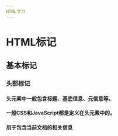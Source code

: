 ```yaml
---
HTML学习
---
```

# HTML标记
## 基本标记
### 头部标记<head>
#### 头元素中一般包含标题、基底信息、元信息等。
#### 一般CSS和JavaScript都是定义在头元素中的。
#### 用于包含当前文档的相关信息
##### <title>
##### <base>
##### <basefont>
##### <isindex>
##### <meta>
##### <style>
##### <link>
##### <script>
### 标题标记<title>
#### 每个页面都应该有标题
#### 位置在<head>和</head>之间
### 元信息标记<meta>
#### meta元素提供的信息时用户不可见的，它不显示在页面中，一般用来定义页面信息的名称、关键字、作者等。
#### meta不需要设置结束标记
#### meta元素的属性
##### name
###### 用来描述网页
###### 便于搜索引擎机器人查找、分类，其中最重要的是desription和keywords
###### 设置页面关键字keywords
* <meta name=“keyword” content=“具体关键字” >
* 为了向搜索引擎说明网页的关键字
###### 设置页面描述description
* 为了便于搜索引擎的查找，用来描述网页的主题
* <meta name=“description” content=“对页面的描述语言“>
###### 设定作者信息author
* 在源码中设定网页制作者的姓名信息
* <meta name=“author” content=“作者的姓名”
###### 限制搜索方法robots
* 用来限制搜索引擎对页面的搜索方式
* <meta name=“robots” content=“搜索方式”>
* content属性值
    * all
        * 页面可以被检索，页面上的链接可以被查询
    * none
        * 页面不能被检索，页面上的链接不能被查询
    * index
        * 页面可以被检索，页面链接不能被查询
    * follow
        * 页面上的链接可以被查询
    * noindex
        * 页面不可以被检索，但是页面链接可以被查询
    * nofollow
        * 页面能被检索，页面上的链接不可以被查询
##### http-equiv
###### 设置网页文字及语言content-type
* 在网页中那个设定语言的编码方式
* http-equiv用于传送http通信协议的标头，也就是设定标头属性的名称，而在content中的才是具体的属性值
* <meta http-equiv=“content-type” content=“text/html;charset=“字符集类型“>
* <meta http-equiv=“Content-Language” content=“语言“>
* charset设置网页的内码语系，字符集的类型，中国内地常用GB码，设置gb_2312，英文设置ISO-8859-1
    * 简体中文设置实例
        * <meta http-equiv=“Content-Language” content=“zh_CN”>
    * 韩文设置实例
        * <meta http-equiv=“Content-Type” content=“text/html;charset=euc-kr”>
###### 设置网页的定时跳转refresh
* 用来设置欢迎界面，一段时间后，页面自行跳转
    * <meta http-equiv=“refresh” content”3;url=http://www.baidu.com”>
* 语法中的URL被省略时网页的功能编程了刷新页面本身
    * <meta http-equiv=“refresh” content”10”>
###### 设置网页到期时间expires
* 设置网页到期时间，一旦到期必须到服务器上重新调用。
* <meta http-equiv=“expires” content=“到期的时间“>
* <meta http-equiv=“expires” content=“wed,27 July 2005 11:00:00 GMT”>
* [为了缓解浏览器的缓存压力，还有Etag、Last-Modified、max-age。](https://www.cnblogs.com/susan-home/p/9117823.html)
###### 禁止从缓存中调用cache-control或pragma
* 浏览器为了节约时间，都从本地硬盘上保存一个网上的文件作为临时版本，用户下次打开这个网页时，浏览器将会直接调用这个硬盘上的版本，如果想每次都看到最新版本，可以禁止浏览器调用缓存中的版本。
* <meta http-equiv=“cache-control” content=“no-cache”>
* <meta http-equiv=“pragma” content=“no-cache”>
* 开发时可以用来测试
###### 删除过期的Cookie。set-cookie
* 如果网页过期则删除存盘的cookie
* <meta http-equiv=“set-cookie” content=“到期的时间”>
* 该语法中，到期时间必须时GMT时间格式
###### 强制打开新窗口windous-target
* 强制当前的窗口中以独立的页面显示，可以防止自己的网页被别人当作一个frame页调用。
* <meta http-equiv=“windows-target” content=“_top”>
* [frame是网页框架，同一个网页显示多个页面，该属性可以不允许被调用](https://chcsvip.blog.csdn.net/article/details/118514075?spm=1001.2101.3001.6650.13&utm_medium=distribute.pc_relevant.none-task-blog-2%7Edefault%7EBlogCommendFromBaidu%7Edefault-13-118514075-blog-117854534.pc_relevant_sortByStrongTime&depth_1-utm_source=distribute.pc_relevant.none-task-blog-2%7Edefault%7EBlogCommendFromBaidu%7Edefault-13-118514075-blog-117854534.pc_relevant_sortByStrongTime&utm_relevant_index=17)
###### 设置网页的过渡效果
* 网页进入或退出的过渡效果，使网页更加生动
* <meta http-equiv=“过渡事件“ content=“revealtrans(duration=过渡效果持续时间，transition=过渡方式)”
* 过渡事件
    * 进入页面page-enter
    * 离开页面page-exist
* 过渡时间
    * 默认以秒为单位
* 过渡方式编号
    * 0盒状收缩
    * 1盒状放射
    * 2圆形收缩
    * 3圆形放射
    * 12随意溶解
    * 23随机产生一种过渡方式
* 测试没成功，不深究了
### 基底网址标记<base>
#### 可以通过基底网址标记<base>设置HTML页面的绝对路径，那么在页面中的链接地址只须设置成相对地址。
#### <base href=“链接地址” target=“新窗口的打开方式”>
#### 新窗口打开方式的属性值
##### _parent 在上一级窗口打开，一般常用在分帧的框架页中
##### _blank 在新窗口打开
##### _self 在同一窗口打开，也可以省略
##### _top 在浏览器的整个窗口打开，忽略任何框架
### 页面主体标记body
#### 网页的主体，内有很多属性，包括页面的背景设计、文字属性设置、链接设置、边距设置等。
#### 设置页面背景色—bgcolor
##### 设置整个页面的背景颜色
##### <body bgcolor=“颜色代码“>
#### 设置背景图片—background
##### 设置背景图片，可以设置平铺方式和显示方式
##### <body background=“文件链接地址” bgproperties=“背景图片固定属性”>
##### 文件链接地址
###### 可以使本机图片的存储位置，也可以设置为网上的图片链接地址。
##### 背景图片固定属性
###### 默认情况下可以省略，图片会按照水平和垂直的方向不断重复，直到铺满整个页面。
###### 设置为fixed，当滚动页面时，背景图片页会跟着移动，相对于浏览器来说就是图片总在相同位置。
#### 设置文字颜色—text
##### 对文字颜色进行定义
##### <body text=“颜色代码“>
#### 设置链接文字属性—link
##### 改变页面链接的颜色
##### <body link=“颜色代码“>
##### 1.link
###### 改变未点击的链接文字颜色
##### 2.alink
###### 改变正在访问的链接文字颜色
##### 3.vlink
###### 改变访问后的链接文字颜色
#### 设置边距—margin
##### 定义内容于浏览器边框之间的距离，包括上边框和左边框
##### <body topmargin=上边距的值 leftmargin=左边距的值>
### 页面注释标记<!—    —>
#### 不可以嵌套
## 文字与段落
### 标题文字
#### 标题文字的标记——<h1>
##### 1级标题<h1>依此类推，最多6级标题
#### 标题文字的对齐方式——align
##### 默认标题文字是左对齐的。
##### align=对齐方式
##### 对齐方式
###### left
###### center
###### right
### 文字格式标记
#### 设置文字字体——face
##### <font face=“字体1，字体2”>应用字体的文字</font>
#### 设置字号——size
##### <font size=“文字字号></font>
##### 文字字号
###### 1-7
###### +1-+7
###### -1-7
#### 粗体、斜体、下划线——strong、em、u
##### <strong>粗体</strong>
##### <b>加粗</b>
##### <em>斜体</em>
##### <I>斜体</I>
##### <cite>斜体</cite>
##### <u>下划线</u>
#### 上标和下标——sup、sub
##### 上标sup
###### <sup></sup>
##### 下标sub
###### <sub></sub>
#### 设置删除线——strike
##### <strike></strike>
##### <s></s>
#### 等宽文字标记——code
##### 等宽文字标记常用于英文效果，使用该标记可以实现网页中字体的等宽 效果
##### <code>文字</code>
##### <samp>文字</samp>
#### 空格——&nbsp
##### 在网页中可以有多个空格，一个&nbsp;只代表1个半角空格。
##### &nbsp；
#### 其他特殊符号
##### 一般使用代码进行代替特殊符号
##### 
### 段落标记
#### 段落标记——p
##### <p>段落文字</p>
##### 可以没有</p>，下一个段落开始意味着上一个段落结尾。
#### 取消文字换行标记——nobr
##### 可以取消浏览器自动换行。
##### <nobr>不换行显示的文字</nobr>
#### 换行标记——br
##### 强制文字换行，这一换行标记于段落标记不同，段落标记的换行是隔开的，而使用换行标记能使两行的文字更加紧凑。
##### <br>
##### 一个<br>标记代表一个换行，连续多个标记可以多次换行。
#### 保留原始排版方式标记——pre
##### 在标记之间的文字会保留文档中的空白，按照原始文本格式进行显示。
##### <pre>文字</pre>
##### 在测试是使用pre标签会让苹果浏览器自动进入阅读器模式
#### 居中对齐标记——center
##### 可以将段落居中。
##### <center>文字</center>
#### 向右缩进标记——blockquote
##### 实现页面文字的段落缩进。使用一次缩进一次。
##### <blockquote>文字</blockquote>
##### 苹果浏览器的阅读模式每次缩进1个字符。不是段落首行缩进1个字符，即便文字换行后仍然缩进1个字符。 前面还会有1条竖线。非阅读模式缩紧2个字符多一点不到3个字符。无竖线。手机浏览器跟阅读器模式类似
### 水平线标记
#### 添加水平线标记——hr
##### <hr>
##### 在网页中添加默认样式的水平线。
#### 设置水平线宽度和高度属性——width、heigth
##### <hr width=水平线宽度 size=水平线高度
##### 水平线宽度可以是确定的像素值，也可以是窗口的百分比。水平线的高度只能是像素值。
#### 设置水平线的颜色——color
##### <hr color=“颜色代码”>
#### 设置水平线的对齐方式——align
##### <hr align=对齐方式>
##### 对齐方式
###### left
###### right
###### center
#### 去掉水平线阴影——noshade
##### <hr noshade>
### 其他标记
#### 文字标注标记——rudy
##### 用来添加对文字的标注来说名网页中的某段文字。
##### <rudy>
    被说明的文字
     <rt>
     文字的标注
     </rt>
</rudy>
###### 在iPad端测试不好使
#### 声明变量标记——var
##### 为统一出现的变量，常常将其设置为斜体。
##### <var>变量</var>
#### 忽视HTML标签标记——plaintext、xmp
##### 忽视HTML标签标记是用来使HTML标签失去作用
##### <plaintext>或<xmp>
## 列表
### 无序列表
#### 无序列表标记——ul
##### 无序列表的特征是在于提供一种不编号的列表方式，而在每一个项目文字之前，以符号作为分项标识。
##### <ul>
    <LI>第一项
    <LI>第二项
    <LI>第三项
</ul>
#### 设置无序列表的符号类型——type
##### <ul type=符号类型>
##### 
### 有序列表
#### 有序列表标记——ol
##### <ol>
    <LI>第一项
    <LI>第二项
    <LI>第三项
</ol>
#### 设置有序列表的符号类型——type
##### <ol type=符号类型值>
##### 
##### 
#### 有序列表的起始数值——start
##### 有序列表默认从1开始，通过start可以调整起始数值
##### <ol start=起始数值>
### 定义列表标记——dl
#### 定义列表主要用于解释名词，包含两个层次的意思，第一层是需要解释的名词，第二层是具体的解释。
#### <dl>
      <dt>名词1<dd>解释1
      <dt>名词2<dd>解释2
<dl>
### 菜单列表标记——menu
#### 菜单列表在浏览器中的显示效果和无序列表是相同，可以使用无序列表来实现
#### <menu>
    <LI>第一项
    <LI>第二项
    <LI>第三项
</menu>
### 目标列表——dir
#### 目录列表一般用来创建多列的目录列表，在浏览器中的显示效果于无序列表相同。
#### 感觉dir常见一些
### 列表的高级应用
#### 列表的简化
##### 为了节省空间，避免过多的留白，可以使用compact参数来紧密排列各要项的内容
##### <dl compact></dl>
#### 设置列表文字的颜色
##### 单独控制列表中文字的颜色
##### <LI><font color=“颜色代码”>列表中的内容</font></LI>
#### 列表的嵌套
##### 常见的就是有序列表和无序列表的嵌套
## 超链接
### 超链接基础
#### 超链接
##### 超链接就是从一个网页转到另一个网页的途径
#### 绝对路径
##### 绝对路径就是主页上的文件或目录在硬盘上的真正路径。
#### 相对路径
##### 相对路径是自己相对于目标的位置。
##### 使用..\来表示上一级目录
##### ..\..\表示上上级目录
##### 相对路径有3种写法
###### 同一目录下的文件：只需输入链接文件的名称即可。
###### 上一级目录中的文件，在目录名和文件名之前加入“../”
###### 下一级目录：输入目录名和文件名用/隔开
##### 根目录只需以/开始表示根目录，之后就是文件所在的目录和文件名
### 超链接的建立
#### 超链接标记的基本语法
##### <A href=“文件名”>链接元素</A>或<A href=“URL”>链接元素</A>
##### 链接元素可以是文字，也可以是图片或者其他页面元素。其中href是hypertext reference的缩写。
#### 建立文本超链接
##### <A href=“链接地址“>链接文字</A>
#### 设置超链接的目标窗口
##### <A href=“链接地址” target=目标窗口的打开方式>链接元素</A>
##### target参数
### 内部链接
#### 内部链接是指链接的对象是在统一个网站中的资源。
### 书签链接
#### 当网页内容特别多时，可以通过书签对内容进行链接，可以在阅读时通过书签进行内容的跳转。
#### 建立书签
##### <A name=“书签名称”>文字</A>
#### 链接到同一页面的书签
##### <A href=“#书签的名称“>链接的文字</A>
#### 链接到不同页面的书签
##### <A href=“链接的文件地址#书签的名称“>链接的文字</A>
### 外部链接
#### 外部链接是指跳转到当前网页之外的资源中，例如其他网站中的某个页面或元素。
#### 一般要书写绝对地址，常见是使用URL统一资源定位符“http://“来表示。
#### 绝对地址的设置格式
#### 通过HTTP协议
##### <A href=“http://“>链接文字</A>
#### 通过FTP协议
##### ftp协议是一种文件传输协议
#### 通过Telnet链接
##### Telnet常常用来登陆一些BBS网址，也是一种远程登录方式
#### 发送到Email
##### 可以通过这个来给作者发邮件
##### <A href=“mailto:电子邮件地址“>链接文字</A>
##### 
#### 下载文件
##### <A href=“文件所在地址“>链接文字</A>
## 使用图像
### 图像格式
#### GIF格式
##### gif采用LZW压缩，是以压缩相同颜色的色块来减少图像大小的。由于LZW压缩不会造成任何品质上的损失，而且压缩效率高，gif只能处理256色
#### JPEG格式
##### JPEG格式通常用来保存超过256色的图像格式。JPEG会造成一些图像数据的损失。
#### PNG格式
##### PNG图像格式是一种非破坏性的网页图像文件格式，它提供了将图像文件以最小的方式压缩却又不造成图像失真的技术。支持48-bit的色彩
### 添加图像——img
#### <img src=“图像文件的地址“>
### 设置图像属性
#### 图像高度——height
#### 图像宽度——width
#### 图像边框——border
#### 图像水平间距——hspace
##### 如果不使用<br>和<p>进行换行显示，那么添加的图像会紧跟在文字之后，图像和文字之间的水平间距是可以通过hspace参数进行调整的。
##### 水平间距的单位是像素
#### 图像垂直间距——vspace
#### 图像相对于文字基准线的对齐方式——align
##### 
#### 图像的提示文字——alt
##### <img src=“图像文字的地址” alt=“提示文字的内容”>
### 图像超链接
#### 设置图像的超链接
##### <A href=“链接地址” target=“目标窗口的打开方式”><img src=“图像的文件地址”></A>
#### 设置图像热区链接
##### 可以将图像项划分成不同的区域进行链接设置，包含热区的图像也可以称为映射图像。
##### 首先需要在图像中设置映射图像名，在图像的属性中使用<usemap>标记添加图像要引用的映射图像的名称
##### <img src=“图像地址“ usemap=”映射图像名称“>
##### 需要定义热区图像以及热区的链接属性如下
##### <map name=“映射图像名称”>
       <area shape=“热区形状“ coords=”热区坐标“ href=”链接地址“>
</map>
##### <area>标记中定义了热区的位置和链接
##### shape用来定义热区形状
###### rect矩形
###### circle圆形
###### poly多边形区域
##### coords参数用来设置区域坐标，对于不同形状来说，设置方式也不同。
###### rect
* left
* top
* right
* bottom
* 四个参数可以看矩形两个对角的点坐标
###### circle
* center-x
* centre-y
* tadius
* 圆心点坐标和半径
###### poly
* 多边形设置需要按照顺序可以是顺时针也可以是逆时针，取各个点的x，y坐标值
## 添加多媒体元素
### 设置动态文字
#### 设置滚动文字——marquee
##### <marquee>滚动文字</marquee>
#### 文字滚动方向——direction
##### 默认自右向左滚动
##### <marquee direction=“滚动方向”>滚动文字</marquee>
##### 滚动方向
###### up
###### down
###### left
###### right
#### 设置文字的滚动方式——behavior
##### <marquee behavior=“滚动方式“>滚动文字</marquee>
##### 滚动方式
###### scroll
###### slide
###### alternate
#### 循环设置——loop
##### <marquee loop=“循环次数”>循环文字</marquee>
#### 滚动速度——scrollamount
##### <marquee scrollamount=“滚动速度“></marquee>
##### 滚动速度以像素为单位
#### 滚动文字的背景设置——bgcolor
##### <marquee bgcolor=“颜色代码“>
##### 颜色代码为16位颜色代码
#### 设置滚动背景的面积——width、height
##### <marquee width=背景宽度 height=背景高度>
##### 单位是像素
#### 设置空白空间——hspace、vspace
##### <marquee hspace=水平范围 vspace=垂直范围>
##### 单位均为像素值
### 设置背景音乐
#### 设置背景音乐——bgsound
##### 最常用的文件是midi文件
##### <bgsound src=背景音乐地址>
#### 设置背景音乐的循环次数——loop
### 添加多媒体文件
#### 添加多媒体文件标记——embed
##### <embed src=“多媒体文件地址“ width=播放界面宽度 height=播放界面高度></embed>
##### 该语法中width和height必须要设置，不然无法正确播放视频文件
##### 文件格式可能是mid
#### 设置自动运行——autostart
##### <embed src=“多媒体文件地址“ autostart=是否自动运行></embed>
##### austart取值为true和false
#### 隐藏面板——hidden
##### 隐藏图像而保存声音
##### <embed src=“多媒体文件地址” hidden=是否隐藏></embed>
#### 添加其他类型的媒体文件
##### 可以添加avi、flash、mpeg等类型的媒体文件
## 表格的应用
### 建立表格
#### 添加表格——table、tr、td
##### 表格常用来进行排版，常用3个标记来构建，分别是表格标记、行标记和单元格标记
##### <table>
       <tr>
               <td>单元格内的文字</td>
               <td>单元格内的文字</td>
       </tr>
       <tr>
               <td>单元格内的文字</td>
       </tr>
</table>
##### <table>标记一个表格的开始和结束；<tr>表示表格一行的开始和结束；<td>表示一个单元格的开始和结束
#### 设置表格的标题——caption
##### 表格的标题一般位于表格的第一行，为表格标识一个标题行，在表格的上方加一个没有边框的行。
##### <caption>表格的标题</caption>
#### 表格的表头——th
##### 表头的内容加粗显示
### 设置表格的基本属性
#### 设置表格的宽度——width
##### <table width=表格宽度>
#### 设置表格的高度——height
#### 表格的对齐方式——align
### 表格的边框
#### 设置表格的边框宽度——border
##### 默认情况下，表格不显示表格边框
##### <table border=边框宽度>
#### 表格边框颜色——bordercolor
#### 内框宽度——cellspaceing
##### 内框宽度是指表格内部个单元之间的宽度
#### 表格内文字与边框的距离——cellpadding
##### 文字与边框的距离值以像素为单位，同时包含上下左右的距离
### 设定表格背景
#### 设置表格背景色——bgcolor
##### <table bgcolor=“颜色代码“>
#### 设置表格的背景图像——background
##### <table background=“背景图片的地址“>
### 修改表格的行属性
#### 高度的控制——height
##### <tr height=表格中某行的高度>
##### 只对某一行有效
#### 边框颜色——bordercolor
#### 行背景——bgcolor、background
#### 行文字的水平对齐方式——align
#### 行文字的垂直对齐方式——valign
##### top
##### middle
##### bottom
#### 设置表格标题行的垂直对齐方式——valign
##### <caption valign=“垂直对齐方式”></caption>
##### top将标题文字设置在表格上方
##### bottom将标题文字设置在表格下方
### 调整单元格属性
#### 单元格大小——width、height
#### 水平跨度——colspan
##### <td colspan=跨的列数>
##### 跨的列数是单元格所跨的列的个数。
#### 垂直跨度——rowspan
#### 对齐方式——align、valign
#### 设置单元格的背景色——bgcolor
#### 单元格的边框颜色——bordercolor
#### 设置单元格的亮边框——bordercolorlight
#### 设置单元格的暗边框——bordercolordark
#### 设置单元格的背景图像——background
#### 文字内容不换行——nowrap
### 表格的结构
#### 设计表头样式——thead
##### <thead bgcolor=”颜色代码“ align=”对齐方式“ valign=”垂直对齐方式“>
#### 设置表主体样式——tbody
#### 设计表尾样式——tfoot
### 表格的嵌套
### 层标记——div
#### 层标记也可以称为区隔标记，可以看作网页排版的标记。与表格有相似之处，但是层能够完成更复杂、更灵活的排版效果
#### <div id=值 align=对齐方式 style=样式 class=应用的样式类></div>
#### id用来标识层
#### align用来设定层内元素的对齐方式
#### style则用来设定层的属性，包括层的大小范围和起始位置
#### class用于定义层所应用的css样式。
#### 一般div标记常于css样式表结合使用
## 添加表单
### 表单标记——form
#### 处理程序——action
##### <form action=“表单的处理程序”></form>
##### 表单的处理程序可以定义表单要提交的地址，也就是表单中收集到的资料将要传递的程序地址。
#### 表单名称——name
##### <form name=“表单名称“>
##### 表单名称中不能包含特殊符号和空格
#### 传送方法——method
##### 表单的method属性用来定义处理程序从表单中获得信息的方式，可取值为get或post，它决定了表单中已收集的数据是用什么方法发送的服务器的。
##### <form method=“传送方式“></form>
##### method=get：使用这个设置时，表单数据会被视为CGI或ASP的参数发送，也就是来访者输入的数据会附在url之后，由用户端直接发送至服务器，所以速度上会比post快，但是缺点是数据长度不能够太长。在没有指定method的情况下，一般默认get模式
##### method=post:使用这种设置时，表单数据是与url分开发送的，用户端的计算机会通知服务器来读取数据，所以通常没有数据长度上的限制，缺点是速度上会比get慢
#### 编码方式——enctype
##### enctype参数用于设置表单信息提交的编码方式
##### <form enctype=“编码方式“></form>
##### 编码方式
#### 目标显示方式——target
##### target用来制定目标窗口的打开方式。表单的目标窗口用来显示表单的返回信息。
##### <form target=“目标窗口的打开方式”></form>
##### _blank、_parent、_self、_top
### 添加控件
#### 按照控件的填写方式分为输入和菜单列表类。
#### 输入类的控件一般以input标记开始，说名这一控件需要用户的输入
#### 菜单列表类以select开始，表示用户需要选择。
#### <form>
         <input nam=“控件名称” type=“控件类型“>
</form>
#### 控件类型
### 输入类的控件
#### 文字字段——text
##### <input type=“text” name=“控件名称“ size=控件长度 maxlength=最长字符数 valu=”文字字段的默认取值“>
##### 字段参数表
#### 密码域——password
##### 
#### 单选按钮——radio
##### <input type=“radio” value=“单选按钮的取值“ name=”单选按钮名称“ checked>
##### checked属性表示这一单选按钮被默认选中。
#### 复选框——checkbox
##### <input type=“checkbox” value=“复选框的值“ name=“名称” checked>
#### 普通按钮——button
##### <input type=“button” name=“按钮名” value=“按钮的取值” onclick=“处理程序”>
#### 提交按钮——submit
##### 一种特殊的按钮，不需要设置onclick参数，在单机该按钮是可以实现表单内容的提交。
##### <input type=“submit“ name=”按钮名“ value=”按钮的取值“>
#### 重置按钮——reset
##### 用来清除用户在页面中输入的信息。
##### <input type=“reset” name=”按钮名“ value=”按钮的取值“>
#### 图像域——image
##### 用于创建特殊效果的按钮，常被称为图像提交按钮。
##### <input type=“image” src=“图像地址“ name=”图像名称“>
#### 隐藏域——hidden
##### 主要用来传递一些参数，这些参数不需要在页面中显示，当浏览者提交表单时，隐藏域的内容会一起提交给处理程序。
##### <input type=“hidden” name=“隐藏域名称“ value=“提交的值”>
#### 文件域——file
##### 用于查找硬盘中的文件路径，然后通过表单将选中的文件说上传。
##### <input type=“file” name=“文件域的名称“>
### 菜单列表类的控件
#### 下拉菜单
##### 下拉菜单是一种最节省空间的选择方式，因为在正常状态下只显示一个选项，单机按钮打开菜单后才会看到全部的选项。
##### <select name=“下拉菜单的名称“>
               <option value=“选项值“ selected>选项显示内容
               <option value=“选项值”>选项显示内容
</select>
#### 列表项
##### 列表项的设置方法域下拉菜单类似。列表项在页面中可以显示出几条信息，一旦超过这个信息数量，在列表右侧会出现滚动条，拖动滚动条可以看到所有的选项。
##### <select name=“列表项名称” size=“显示的列表项数” multiple>
      <option value=“选项值“ selected>选项显示内容
      <option value=“选项值”>选项显示内容
</select>
### 文本域标记——textarea
#### 特殊定义的文本样式，称为文字域或文本域
#### 与文字字段区别在于可以添加多行文字。
#### <textarea name=“文本域名称“ value=”文本域默认值“ rows=行数 cols=列数></textarea>
### id标记
#### ID标记用来标示一个唯一的元素。表单是使用id标记最多的一类元素
#### <id=“元素的标识名“>
## 框架结构
### 窗口框架简介
#### 框架结构页面也称为多窗口页面，页面分成几个相互独立的页面，但是又相互关联，当对其中一部分页面进行操作时，其他页面保持不变。
#### 框架的基本机构包含框架集和框架文件两个部分
#### 框架集是用来定义这一HTML文件为框架结构，并设定视窗如何分割的文件。
#### 框架是页面中定义的每一个显示区域，也可以说一个窗口就是一个框架。框架页面汇总最基本的内容就是框架集文件，它是框架页面的导航文件。
#### 基本语法
### 设置框架集的基本属性
#### 水平分割窗口——rows
##### 水平分割窗口是将页面前沿水平方向切割，也就是将页面分成上下排列的多个窗口
##### <frameset rows=“框架窗口的高度，框架窗口的高度“>
    <frame>
    <frame>
</frameset>
##### rows的单位可以像素，也可以是浏览器的百分比，一般设定了几个rows的值就需要几个框架。
#### 垂直分割窗口——cols
#### 嵌套分割窗口
#### 设置边框——frameborder
##### <frameset frameborder=“是否显示“>或<frame frameborder=“是否显示“>
##### frameborder的取值只能为0或1，在frame中设置只对当前的框架有效。
#### 框架的边框宽度——framespacing
##### <frameset framespacing=“边框宽度“>
##### 边框宽度以像素为单位
#### 框架的边框颜色——bordercolor
### 设置窗口属性
#### 页面源文件——src
##### <frame src=“页面源文件爱你地址“>
#### 页面名称——name
##### 页面名称是为了便于页面的查找和链接所提供的一个属性。页面名称不允许包含特殊字符、连字符、空格等
#### 调整窗口的尺寸——noresize
##### 可以设置框架窗口尺寸保持不变。
#### 边框与页面内容的水平边距——marginwidth
##### 边框与页面内容的水平距离，单位是像素
#### 边框与页面内容的垂直边距——marginheight
#### 设置框架滚动条显示——scrolling
##### yes
##### no
##### auto
#### 不支持框架标记——noframe
##### 对一些低版本浏览器来说，如果不支持框架结构就无法打开框架页面，noframes参数可以设置一些内容，来告诉浏览者或者浏览器无法打开框架页面。
### 浮动框架
#### <iframe src=“页面源文件“>
#### 浮动页面参数
#### 
#### 必要参数：页面源文化——src
#### 特有属性：大小——width、height
#### 特有属性：对齐方式——align
#### 共有参数设置
##### <iframe src=“浮动框架页面源文件“ name=”页面名称“ marginwidth=”边框与页面的水平距离“ marginheight=”边框与页面的垂直距离“ scrolling=”“是否显示滚动条”>
#### 其他参数——frameborder
##### 不显示边框跟博客网站左边的导航栏很像
### 框架与链接
#### 设置普通框架结构的链接
##### 普通框架结构之间通过target参数互相链接起来。一般一个页面中会有一个框架窗口作为导航页面，里面添加了对另外一个框架内容的链接设置，
#### 浮动框架与链接
## CSS样式表
### css简介
#### css的概念
##### CSS——Cascading Style Sheet（层叠样式表、级联样式表）
##### 主要对网页中的文本格式进行控制
#### CSS的特点
##### 减少图片的使用
##### 集中管理样式信息
##### 共享样式设定
##### 将样式设定分类使用
##### 在同一个文本中应用了两种或两种以上的样式时，会产生冲突
### CSS的使用
#### css的基本语法
##### css基本语法：选择符{样式属性：取值；样式属性：取值}
##### 例如定义body样式如下 body {color:back}
##### 1.类选择符
###### 用类选择符可以把相同的元素分类定义成不同的样式。定义类选择符时，在自定类名称的前面加一个句点（.）
###### 类选择语法：标记名.类名 {样式属性：取值；样式属性：取值}
###### 设置两个文字颜色不同的段落：p.red {color:red}
p.black {color:red}
###### 可以省略HTML标记，如.red{color:red}
###### 应用样式<p class=red>
##### 2.ID选择符
###### ID定义方法是将类选择符的（.)换成（#）
###### 调用类是把class换车id
###### ID选择符的语法：标记名#标识名 {样式属性：取值；样式属性：取值}
###### #exam{color:#ff0000}
<p id=“exam”>
##### 3.包含选择符
###### 包含选择符也称为关联选择符，是对某种元素包含关系
###### table a {font-size:12px}
#### 添加CSS的方法
##### 1.链入外部样式表
###### 链接外部样式表是吧样式表单独保存为一个文件，然后在页面中用<link>标记链接，而这个<link>标记必须放在页面的<head>区域内
###### <link rel=“stylesheet“ type=”text/css” href=“样式表文件的地址“>
###### rel=“stylesheet”指在页面中使用的外部样式表
###### type=“text/css”是指文件的类型是样式表文件“
###### href=设定地址
###### 样式表文件名为,css，内容就是定义的样式，不包含HTML标记
##### 2.内部样式表
###### 内部样式表就是把样式表的内容放在<head>区域里，并通过<style>标记插入
###### <style type=“text/css”>
    选择符 {样式属性：取值；样式属性：取值}
</style>
##### 3.导入外部样式表
###### 导入外部样式表是指内部样式表的<style>区域里引用一个外部的样式表文件，导入时需要使用@import声明
###### <style type=“text/css“>
     @import url(样式表的地址)
      选择符 {样式属性：取值；样式属性：取值}
</style>
##### 4.内嵌样式
###### 内嵌样式在混合在HTML标记里使用的，这种方式可以直观的对某个元素惊醒直接定义样式。
###### <HTML标记 style=“样式表属性：取值；样式表属性：取值”>
#### CSS的继承
##### css的继承性，也被称为样式表的层叠性
#### css样式的冲突
##### 如果在一个选择器上使用几个不同的样式表时，这个属性值会叠加几个样式表，遇到冲突的地方会以最后定义的为准。
#### css的注意事项
##### 属性值是多个单词组成时，必须用引号“”将属性值括起来
##### 如果对一个选择符指定多个属性，需要使用分号；隔开
##### 可以将相同属性和属性值的选择字符组合起来，用逗号，隔开，可以减少样式表的重复定义
##### css样式表的注释：/*。。。。*/
### 设置CSS的字体属性
#### 设置字体——font-family
##### font-family:”字体1“，”字体2“，……
##### 如果定义里不止一个字体，那么浏览器会由前至后选用字体。
#### 设置字号——font-size
##### font-size：大小取值
##### 取值范围
###### 绝对大小：
* xx-small
* x-small
* small
* medium
* large
* x-large
* xx-large
###### 相对大小
* larger
* smaller
###### 长度或百分比
##### 单位（单位不能为负）
###### pt（点，1点=1/72英寸）
###### px（像素）
###### in（英寸）
###### 百分比取值基于父对象中字体的尺寸
##### font-size：12pt/14pt，标识设置的文字是12点大小，行高是14点
#### 字体风格——font-style
##### 主要设置字体是否为斜体
##### font-style：样式表取值
##### 样式表的取值
###### normal（正常）
###### italic（斜体）
###### oblique（中间状态，偏斜体显示）
#### 设置加粗字体——font-weight
##### 设置文字的粗细
##### font-weight：字体的粗度值
##### 取值范围
###### normal（正常）
###### bold（粗体）
###### bolder（特粗体）
###### lighter（特细体）
###### number（不是真正的取值，范围是100-900，一般取整百，正常相当于400，加粗相当于700）
#### 小型的大写字母——font-variant
##### 设置英文字体是否显示为小型的大写字母
##### font-variant：取值
##### 取值
###### normal（正常）
###### small-caps（英文显示为小型的大写字母字体）
#### 符合属性：字体-font
##### font属性是符合属性，用作对不同字体属性的略写，特别是行高。
##### font：字体取值
### 颜色及背景属性
#### 颜色属性设置——color
##### 常用的16种颜色
##### 为了避免与用户样式表之间的冲突，建议颜色与背景颜色始终一起指定
##### 颜色代码写法
###### #rrggbb
###### #rgb
###### rgb（x，x，x）x介于0-255
###### rgb（y%，y%，y%）y介于0.0-100.0
#### 背景颜色——backgroun-color
##### 设置背景颜色
##### backgrou-color：颜色取值
#### 背景图像——background-image
##### background-image：url(图像地址)
#### 背景重复——backgrounf-repeat
##### 背景重复属性也称为背景图像平铺属性，用来设定对象的背景图像是否以及如何铺排
##### background-repeat：取值
##### 取值
###### repeat（背景图像在纵向和横向平铺）
###### no-repeat(不平铺)
###### repeat-x(背景图片只在水平方向上平铺)
###### repeat-y（标识图像只在垂直方向平铺）
#### 背景附件——background-attachment
##### 用来设置背景图像是随对象内容滚动还是固定的
##### background-attachment：取值
##### 取值
###### scroll（随对象内容滚动）
###### fixed（不滚动）
#### 背景位置——background-position
##### 背景位置属性用于指定背景图像的最初位置。这个属性只能应用于块级元素和替换元素
##### 块级元素包含img、input、textrarea、selec、object
##### background-position：位置取值
##### [<百分比>｜<长度>]{1,2}
###### 标识使用确切的数字表示图像的位置，使用时应首先指定横向位置，接着是纵向位置。
###### 百分比和长度可以混合使用，设定为负值也是允许的，默认是0%0%
##### [top|center|bottom]||[left|center|bottom]
###### left、center、right是横向的关键字，它白哦时在横向上取0%、50%、100%的位置。即居左、居中、居右；top、center、bottom是纵向的关键字
#### 复合属性：背景——background
##### background也是复合属性
### 文本属性
#### 单词间隔——word-spacing
##### 单词间隔用来定义附加在单词之间的间隔的数量，担起取值必须符合长度格式
##### <word-spacing:取值
##### 取值范围
###### normal｜<长度>
###### 长度是设定单词间隔的数值和单位，可以使用负值
#### 字符间隔——letter-spacing
##### 字符间隔和单词间隔类似，不同的是字符间隔用于设置字符的间隔数
#### 文字修饰——text-decoration
##### 文字修饰属性主要是用于对文本进行修饰，入设置下划线、删除线等
##### text-decoration:修饰值
##### 取值范围
###### none
###### underline（下划线）
###### overline（上划线）
###### line-through（删除线）
###### blink（文字闪烁）
#### 纵向排列——vertical-align
##### baseline（使元素和上级元素的极限对齐）
##### sub（下标）
##### super（上标）
##### top（使呀u年俗和行中最多的元素向上对齐）
##### text-top（使元素和上级元素的字体向上对齐）
##### middle（是纵向对齐元素基线就爱上上级元素的x高度一般的中点，其中x高度是字母x的高度）
##### text-bottom（使元素和上级元素的字体向下对齐）
#### 文本转换——text-transform
##### 用来转换应为字母的大小写
##### text-transform：转换值
##### 取值范围
###### none（原始）
###### capilize（每一个字的第一个字母大写）
###### uppercase（每个字所有字母大写）
###### lowercase（每个字的所有字母小写）
#### 文本排列——rext-align
##### text-align：排列值
##### 取值范围
###### left
###### right
###### center
###### justify（两端对齐）
#### 文本缩进——text-indent
##### 设置首行缩进
##### text-indent：缩进值
##### 取值必须是一个长度或者百分比，若设置百分比，则以上级元素的宽度而定
#### 文本行高——line-height
##### line-height：行高值
##### 取值
###### normal
###### 数字
###### 长度
###### 百分比
#### 处理空白——white-space
##### 设置页面对象空白的处理方式，默认连续多个空格会被合并成一个
##### white-space:值
##### 取值范围
###### normal（连续多个空格被合并）
###### pre（会导致源中的空格和换行符被保留，只在IE6中才能正确显示）
###### nowrap（强制在统一行内显示所有文本，直到文本结束货遇到<br>对象）
#### 文本反排——unicode-bidi与direction
##### 1.unicode-bidi属性
###### unicode-bidi属性用于设置货获取关于双向法则的嵌入级别，就是同一个页面里存在从不同方向读进的文本的显示，它一般与direction属性一起使用，direction用来设置阅读顺序
###### unicode-bidi:normal|bidi-override|embed
###### normal(默认值，不打开附加的嵌套层)
###### bidi-override(严格按照direction属性的值重排序，忽略隐式双向运算规则)
###### embed（标识对象打开附加的潜入层，将direction属性值指定给嵌入层，在对象内部进行隐式重排序）
##### 2.direction属性
###### direcyion：ltr｜rtl｜inherit
###### ltr表示从左到右
###### rtl表示从右到左
###### inherit表示文本流的值不可继承
### 边距与填充属性
#### 边界属性用于设置元素周围的边界宽度，包括撒谎给你下左右4个方向。
#### 填充属性也称为补白属性，用于设置边框和元素内容之间的间隔数。
#### 顶端边距——margin-top
##### margin-top:边界值
###### 长度值
* 绝对边距值，包括数字和单位
###### 百分比
###### auto
#### 其他边距——margin-bottom、margin-left、margin-right
#### 符合属性：边距——margin
##### margin：长度值
###### 长度值
###### 百分比
###### auto
##### margin的值可以取1-4个，如果只设置1个值，则应用于4个边界，如果设置2个或3个，则省略的值与对边相等，如果设置4个值，则按照上、右、下、左的顺序对应。
#### 顶端填充——padding-top
##### padding-top：间隔值
###### 长度
###### 百分比
#### 其他填充——padding-bottom、padding-right、padding-left
#### 复合填充——padding
### 边框属性
#### 边框属性控制元素所占空间的边缘。
#### 边框属性列表
#### 边框样式——boder-style
##### boder-style：样式值
##### boder-top-style：样式值
##### 样式值
#### 边框宽度——border-width
##### border-width：宽度值
###### thin
###### meduim
###### thick
###### 长度
* 数字和单位组成的长度值，不可为负
##### border-top-width：宽度值
#### 边框颜色——border-color
##### 指定1种颜色
###### 4个边框一种颜色
##### 指定2种颜色
###### 定义顺序为上下、左右
##### 指定3种颜色
###### 定义顺序为上、左右、下
##### 指定4种颜色
###### 定义顺序为上、右、下、左
#### 边框属性——border
##### border：<边框宽度>||<边框样式>||<颜色>
###### 只能同时设置4种边框等
##### border-top:<上边框宽度>||<上边框样式>||<颜色>
###### 只能给出某一个边框的属性
### 定位及尺寸属性
#### 定位属性控制网页所显示的整个元素的位置。
##### 相对定位是指允许元素在相对于文档布局的原始位置上进行偏移。
##### 绝对定位允许元素与原始的文档布局分离且任意定位
#### 尺寸属性用于确定元素的大小。
#### 定位方式——position
##### position：static｜absolute｜fixed｜relative
##### static表示无特殊定位
##### absolute采用决定定位，需要同时使用left、right、top、bottom等属性进行绝对定位，其层叠通过z-index属性定义，此时对象不具有边距，但仍然有补白和边框。
##### fixed表示当页面滚动时，元素保持在浏览器视区内，其行为类似absolute.
##### relative表示采用相对定位，对象不可层叠，丹江依据left、right、top、bottom等设置偏移位置
#### 元素位置——top、right、bottom、left
#### 层叠顺序——z-index
##### 层叠顺序属性用于设定层的先后顺序和覆盖关系，z-index值高的层覆盖z-index值低的层。一般为1，表示最下层。
##### z-index:auto|数字
##### auto表示遵循其父对象的定位属性
##### 数字一般取正整数
#### 浮动属性——float
##### 浮动属性也成漂浮属性，用于将文字设置在某个元素的周围。
##### float:left|right|none
##### left表示文字浮在元素左侧
##### right则是浮在元素右侧
##### none表示对象不浮动
#### 清除属性——clear
##### 清除属性置顶一个元素是否允许其他元素漂浮在它的周围
##### clear:none|left|right|both
##### none表示两边都可以有浮动对象
##### left表示不允许左边有浮动对象
##### right表示不允许右边有浮动对象
##### both表示完全不允许有浮动对象
#### 可视区域——clip
##### 可视区域用于设置层对象的可视区域，在区域外的部分是透明的
##### 只有在position的值设定为absolute时，该属性才能正常使用
##### clip：auto｜rect（数值）
##### auto表示对象不裁切
##### rect（数值）种设定4个数字，依次表示上、右、下、左的顺序，以对象左上角为（0，0）坐标计算偏移值，任意一个值都可以用auto替换，表示此边不裁切
#### 设定大小——width、height
##### auto自动设定长度
##### 或者设置数值和单位
#### 超出范围——overflow
##### 超出范围属性用于设定当层的内容超出所能容纳的范围时的显示属性。
##### overflow：visible｜auto｜hidden｜scroll
##### visible不剪切内容也不添加滚动条
##### auto是body和textarea的默认设置，在需要时剪切内容并添加滚动条
##### hidden表示不显示超出尺寸的内容
##### scroll表示总显示滚动条
#### 可见属性——visibility
##### 可见属性用于设定嵌套层的显示属性，此属性可以将嵌套层隐藏，但仍然为隐藏对象保留其占据的物理空间。
##### visibility：inherit｜visible｜hidden
##### inherit表示继承上一个父对象的可见性
##### visible表示可见
##### hidden表示不可见
#### 列表属性
##### 列表符号——list-style-type
###### list-style-type：<值>
###### 
###### 
##### 图像符号——list-style-image
###### 使用图像作为列表的项目符号，以美化界面
###### list-style-image:none|url(图像地址)
##### 列表缩进——list- style-position
###### list-style-position：outside｜inside
###### outside表示列表项目标记放置在文本以外，且环绕文本不根据标记对齐
###### inside是默认属性，表示列表项目标记放置在文本内，且环绕文本根据标记对齐
##### 复合属性——list-style
#### 光标属性——cursor
##### 光标属性是CSS中用于专门设置在对象上移动的鼠标指针所采用的光标形状
##### cursor:auto|形状取值｜url（图像地址）
##### 
##### 
#### 滤镜属性
##### fliter：滤镜名称（参数1，参数2）
##### 不透明度——alpha
###### 用于设置文字和图片的不透明度。
###### fliter：alpha（参数1=参数值，参数2=参数值）
###### 
##### 动感模糊——blur
###### 动感模糊滤镜用于在指定块级元素的方向和位置撒谎难过产生动感模糊的效果
###### fliter：blur（add=参数值，direction=参数值，strength=参数值）
###### add参数取值true或false，指定图片是否被改变成印象派的模糊效果
###### direction参数用来设置模糊的方向，是顺时针的方向以45度为单位进行积累的，默认270，即向左的方向
###### strenght值只能使用整数来指定，代表多少像素的宽度将收到模糊影像，默认是5个
##### 对颜色进行透明处理——chroma
###### chroma滤镜可以实现对所选择的颜色进行透明处理的效果
###### fliter：chroma（color=颜色代码或颜色关键字）
##### 设置阴影——dropShadow
###### dropShadow滤镜在指定的方向和位置上产生阴影
###### fliter：dropShadow（color=阴影颜色，offX=参数值，offY=参数值，positive=参数值）
###### color用于设置阴影的颜色
###### offX、offY用于设置阴影相对于图像的水平和垂直距离
###### positive取0或1，0表示透明像素生成阴影，1表示不透明像素生成阴影
##### 对象的翻转——flipH、flipV
###### flipH、flipY滤镜可以沿水平和垂直方向反转对象
###### fliter：flipH
##### 发光效果——glow
###### glow滤镜可以实现在对象周围发光的效果。
###### fliter：glow（color=颜色代码，strengh=强度值）
###### strength从1-255中任意整数来指定
##### 灰度处理——gray
###### gray是将一张图片变成灰度图。
###### fliter：gray
##### 反相——invert
###### invert滤镜是把对象反相，将其可视化属性全部反转，包括色彩、饱和度和亮度值
###### fliter：invert
##### X光片效果——xray
###### 用于加亮对象的轮廓
###### fliter:xray
##### 遮罩效果——mask
###### 将建立一个覆盖表面的膜。
###### fliter：mask（color=颜色代码）
##### 波形滤镜——wave
###### fliter：wave（add=参数值，freq=参数值，lightstrength=参数值，phase=参数值，strength=参数值）
###### add表示是否把对象按照波形打乱，默认true
###### freq为波形频率，即要产生多少完整的波纹
###### lightstrengt参数对于波纹增强光影的效果，范围是0-100
###### phase参数用于设置正弦波的偏移量
###### strength用于设定振幅
